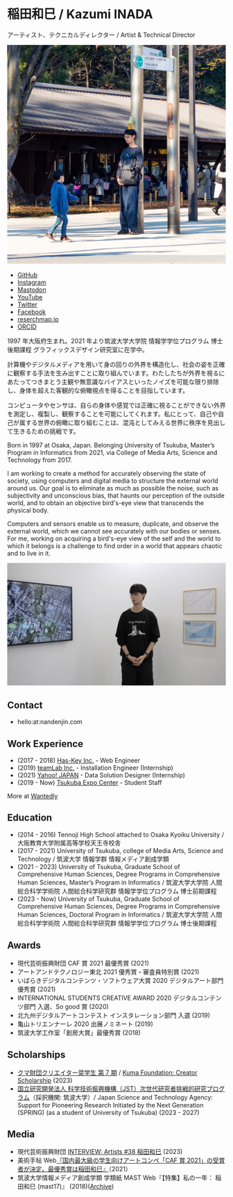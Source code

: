 # 稲田和巳 / Kazumi INADA

アーティスト、テクニカルディレクター / Artist & Technical Director

![](./profile.jpg)

- <a href="https://github.com" target="_blank" rel="me noreferrer noopener">GitHub</a>
- <a href="https://instagram.com/nandenjin" target="_blank" rel="me noreferrer noopener">Instagram</a>
- <a href="https://mstdn.jp/@kzmi" target="_blank" rel="me noreferrer noopener">Mastodon</a>
- <a href="https://youtube.com/@KazumiInada" target="_blank" rel="me noreferrer noopener">YouTube</a>
- <a href="https://twitter.com/nandenjin" target="_blank" rel="me noreferrer noopener">Twitter</a>
- <a href="https://facebook.com/nandenjin" target="_blank" rel="me noreferrer noopener">Facebook</a>
- <a href="https://researchmap.jp/kzmi" target="_blank">reserchmap.jp</a>
- <a href="https://orcid.org/0009-0002-5707-074X">ORCID</a>

1997 年大阪府生まれ。2021 年より筑波大学大学院 情報学学位プログラム 博士後期課程 グラフィックスデザイン研究室に在学中。

計算機やデジタルメディアを用いて身の回りの外界を構造化し、社会の姿を正確に観察する手法を生み出すことに取り組んでいます。わたしたちが外界を視るにあたってつきまとう主観や無意識なバイアスといったノイズを可能な限り排除し、身体を超えた客観的な俯瞰視点を得ることを目指しています。

コンピュータやセンサは、自らの身体や感覚では正確に視ることができない外界を測定し、複製し、観察することを可能にしてくれます。私にとって、自己や自己が属する世界の俯瞰に取り組むことは、混沌としてみえる世界に秩序を見出して生きるための挑戦です。

Born in 1997 at Osaka, Japan. Belonging University of Tsukuba, Master’s Program in Informatics from 2021, via College of Media Arts, Science and Technology from 2017.

I am working to create a method for accurately observing the state of society, using computers and digital media to structure the external world around us. Our goal is to eliminate as much as possible the noise, such as subjectivity and unconscious bias, that haunts our perception of the outside world, and to obtain an objective bird's-eye view that transcends the physical body.

Computers and sensors enable us to measure, duplicate, and observe the external world, which we cannot see accurately with our bodies or senses. For me, working on acquiring a bird's-eye view of the self and the world to which it belongs is a challenge to find order in a world that appears chaotic and to live in it.

[![](/events/caf-ushio/interview_0.jpg)](https://www.youtube.com/watch?v=Aa8_Xgpr9vo)

## Contact

- hello:at:nandenjin.com

## Work Experience

- (2017 - 2018) [Has-Key Inc.](https://www.has-key.org/) - Web Engineer
- (2019) [teamLab Inc.](https://www.teamlab.art/) - Installation Engineer (Internship)
- (2021) [Yahoo! JAPAN](https://about.yahoo.co.jp) - Data Solution Designer (Internship)
- (2019 - Now) [Tsukuba Expo Center](https://www.expocenter.or.jp/) - Student Staff

More at [Wantedly](https://www.wantedly.com/id/kzmi)

## Education

- (2014 - 2016) Tennoji High School attached to Osaka Kyoiku University / 大阪教育大学附属高等学校天王寺校舎
- (2017 - 2021) University of Tsukuba, college of Media Arts, Science and Technology / 筑波大学 情報学群 情報メディア創成学類
- (2021 - 2023) University of Tsukuba, Graduate School of Comprehensive Human Sciences, Degree Programs in Comprehensive Human Sciences, Master’s Program in Informatics / 筑波大学大学院 人間総合科学学術院 人間総合科学研究群 情報学学位プログラム 博士前期課程
- (2023 - Now) University of Tsukuba, Graduate School of Comprehensive Human Sciences, Degree Programs in Comprehensive Human Sciences, Doctoral Program in Informatics / 筑波大学大学院 人間総合科学学術院 人間総合科学研究群 情報学学位プログラム 博士後期課程

## Awards

- 現代芸術振興財団 CAF 賞 2021 最優秀賞 (2021)
- アートアンドテクノロジー東北 2021 優秀賞・審査員特別賞 (2021)
- いばらきデジタルコンテンツ・ソフトウェア大賞 2020 デジタルアート部門 優秀賞 (2021)
- INTERNATIONAL STUDENTS CREATIVE AWARD 2020 デジタルコンテンツ部門 入選、So good 賞 (2020)
- 北九州デジタルアートコンテスト インスタレーション部門 入選 (2019)
- 亀山トリエンナーレ 2020 出展ノミネート (2019)
- 筑波大学工作室「創房大賞」最優秀賞 (2018)

## Scholarships

- [クマ財団クリエイター奨学生 第 7 期](https://kuma-foundation.org/student/kazumi-inada/) / [Kuma Foundation: Creator Scholarship](https://kuma-foundation.org/student/kazumi-inada/) (2023)
- [国立研究開発法人 科学技術振興機構（JST）次世代研究者挑戦的研究プログラム](https://www.jst.go.jp/jisedai/)（採択機関: 筑波大学）/ Japan Science and Technology Agency: Support for Pioneering Research Initiated by the Next Generation (SPRING) (as a student of University of Tsukuba) (2023 - 2027)

## Media

- 現代芸術振興財団 [INTERVIEW: Artists #38 稲田和巳](https://gendai-art.org/interviews/artists_kazumiinada/) (2023)
- 美術手帖 Web[『国内最大級の学生向けアートコンペ「CAF 賞 2021」の受賞者が決定。最優秀賞は稲田和巳』](https://bijutsutecho.com/magazine/news/promotion/24852)（2021）
- 筑波大学情報メディア創成学類 学類紙 MAST Web『【特集】私の一年： 稲田和巳 (mast17)』 (2018)([Archive](https://web.archive.org/web/20210227074936/https://magazine.mast.tsukuba.ac.jp/archives/3682))

<!-- WIP/Update required

## Skills & Tools

### Keywords

- Fabrication ものづくり
- Visual design, photography ビジュアルデザイン、写真
- Tech prototyping プロトタイピング
- Web development ウェブ開発
- Stage production ステージ演出
- Promotion プロモーション

### Coding

- Web frontend
  - HTML, JavaScript, TypeScript
  - WebGL via THREE.js
  - Sass, SCSS, Stylus
- Web backend
  - PHP, Wordpress
  - Node.js
  - Apache, Nginx
- Electron
- C, C++

See also: [GitHub](https://github.com/nandenjin)

### Software tools

- Adobe Creative Cloud (Illustrator. Photoshop, Premiere Pro, XD, Indesign)
- Autodesk Fusion 360

### Fabrication & Hardware

- 3D print (FDM), Laser
- Arduino, Raspberry Pi
- Electronics

### Others

- Stage Lighting, DMX, Art-Net

-->
